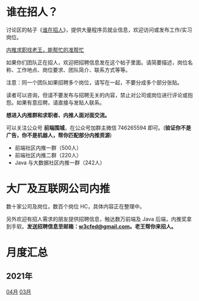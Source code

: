 # 谁在招人？

讨论区的帖子《[谁在招人](https://github.com/martinageradams/WhoIsHiring/issues/1)》，提供大量程序员就业信息，欢迎访问或发布工作/实习岗位。

[内推求职找老王，能帮忙的准帮忙](https://mp.weixin.qq.com/s?__biz=MzIzMTc4NzIyNw==&mid=2247488916&idx=1&sn=18d4206467b634c39fc9b32d34955b0a&chksm=e89f8a20dfe8033682b909231d64500e815262db691cd1c12d7fb2415bf8bbbe360fbfa82a5f&token=2100745768&lang=zh_CN#rd)

如果你们团队正在招人，欢迎把招聘信息发在这个帖子里面。请简要描述，岗位名称、工作地点、岗位要求、团队简介、联系方式等等。

注意：同一个团队如果招聘多个岗位，请写在一起，不要分成多个部分张贴。

读者可以咨询，但请不要发布与招聘无关的内容，禁止对公司或岗位进行评论或抱怨。如果有意应聘，请直接与发贴人联系。

**想进入内推群和求职者、内推人面对面交流。**

可以关注公众号 **前端围城**，在公众号加群主微信 746265594 即可。(**验证你不是广告，你不是机器人，帮你匹配部分内推资源**)

- 前端社区内推一群（500人）
- 前端社区内推二群（220人）
- Java 与大数据社区内推一群（242人）

# 大厂及互联网公司内推

数十家公司及岗位，数百个岗位 HC，具体内容正在整理中。

另外欢迎有招人需求的朋友提供招聘信息，触达数万前端及 Java 后端，内推奖拿到手软。**发送招聘信息至邮箱：w3cfed@gmail.com。老王帮你来招人。**

# 月度汇总
## 2021年
[04月](https://github.com/martinageradams/WhoIsHiring/issues/2) [03月](https://github.com/martinageradams/WhoIsHiring/issues/1)

